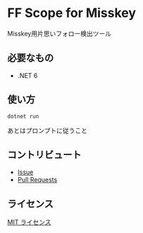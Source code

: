 # FF Scope for Misskey

Misskey用片思いフォロー検出ツール

## 必要なもの

- .NET 6

## 使い方

```
dotnet run
```

あとはプロンプトに従うこと

## コントリビュート

- [Issue](https://github.com/Xeltica/FFScopeForMisskey/issues)
- [Pull Requests](https://github.com/Xeltica/FFScopeForMisskey/pulls)

## ライセンス

[MIT ライセンス](LICENSE)
